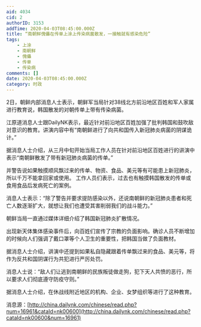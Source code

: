 ```yaml
---
aid: 4034
cid: 2
authorID: 3153
addTime: 2020-04-03T08:45:00.000Z
title: “南朝鲜傀儡在传单上涂上传染病菌散发，一接触就有感染危险”
tags:
    - 上涂
    - 南朝鲜
    - 傀儡
    - 传单
    - 传染病
comments: []
date: 2020-04-03T08:45:00.000Z
category: 时政
---
```


2日，朝鲜内部消息人士表示，朝鲜军当局针对38线北方前沿地区百姓和军人家属进行教育说，韩国散发的对朝传单上带有传染病菌。

江原道消息人士跟DailyNK表示，最近针对前沿地区百姓加强了批判韩国和鼓吹敌对意识的教育。讲演内容中有“南朝鲜进行了向共和国传入新冠肺炎病菌的阴谋诡计。”

据消息人士介绍，从三月中旬开始当局工作人员在针对前沿地区百姓进行的讲演中表示“南朝鲜散发了带有新冠肺炎病菌的传单。”

并警告说如果触摸顺风飘过来的传单、物资、食品、美元等有可能患上新冠肺炎，所以千万不能拿回家或使用。 工作人员们表示，过去也有触摸韩国散发的传单或食用食品后发病死亡的案例。

消息人士表示：“除了警告并要求提防感染以外，还说南朝鲜的新冠肺炎患者和死亡人数逐渐扩大，就想让我们也遭受其害削弱我们的战斗能力。”

朝鲜当局一直通过媒体详细介绍了韩国新冠肺炎扩散情况。

出现新天体集体感染事件后，向百姓们宣传了宗教的负面影响。确诊人员不断增加的时候向人们强调了戴口罩等个人卫生的重要性，把韩国当做了负面教材。

据消息人士介绍，讲演中还提到如果私自隐藏跟着传单飘过来的食品、美元等，将作为反共和国阴谋行为共犯进行严厉处罚。

消息人士说：“敌人们让逃到南朝鲜的民族叛徒做走狗，犯下天人共愤的恶行，所以要求人们彻底遵守防疫守则。”

据消息人士介绍，在休战线附近地区的机构、企业、女梦组织等进行了这种教育。

消息源：[http://china.dailynk.com/chinese/read.php?num=16961&cataId=nk00600](http://china.dailynk.com/chinese/read.php?cataId=nk00600&num=16961)
